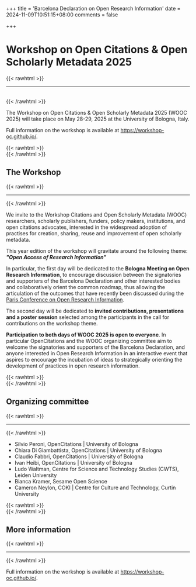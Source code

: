 +++
title = 'Barcelona Declaration on Open Research Information'
date = 2024-11-09T10:51:15+08:00
comments = false

+++

# Workshop on Open Citations & Open Scholarly Metadata 2025
{{< rawhtml >}}
<hr class="small">
</br>
{{< /rawhtml >}}

The Workshop on Open Citations & Open Scholarly Metadata 2025 (WOOC 2025) will take place on May 28-29, 2025 at the University of Bologna, Italy.

Full information on the workshop is available at https://workshop-oc.github.io/.


{{< rawhtml >}}
</br>
{{< /rawhtml >}}
## The Workshop
{{< rawhtml >}}
<hr class="small">
{{< /rawhtml >}}

We invite to the Workshop Citations and Open Scholarly Metadata (WOOC) researchers, scholarly publishers, funders, policy makers, institutions, and open citations advocates, interested in the widespread adoption of practises for creation, sharing, reuse and improvement of open scholarly metadata.

This year edition of the workshop will gravitate around the following theme:  
***"Open Access of Research Information"***

In particular, the first day will be dedicated to the **Bologna Meeting on Open Research Information**, to encourage discussion between the signatories and supporters of the Barcelona Declaration and other interested bodies and collaboratively orient the common roadmap, thus allowing the articulation of the outcomes that have recently been discussed during the [Paris Conference on Open Research Information](/conference_paris_programme).

The second day will be dedicated to **invited contributions, presentations and a poster session** selected among the participants in the call for contributions on the workshop theme.

**Participation to both days of WOOC 2025 is open to everyone**. In particular OpenCitations and the WOOC organizing committee aim to welcome the signatories and supporters of the Barcelona Declaration, and anyone interested in Open Research Information in an interactive event that aspires to encourage the incubation of ideas to strategically orienting the development of practices in open research information.


{{< rawhtml >}}
</br>
{{< /rawhtml >}}
## Organizing committee
{{< rawhtml >}}
<hr class="small">
{{< /rawhtml >}}

* Silvio Peroni, OpenCitations | University of Bologna
* Chiara Di Giambattista, OpenCitations | University of Bologna
* Claudio Fabbri, OpenCitations | University of Bologna
* Ivan Heibi, OpenCitations | University of Bologna
* Ludo Waltman, Centre for Science and Technology Studies (CWTS), Leiden University
* Bianca Kramer, Sesame Open Science
* Cameron Neylon, COKI | Centre for Culture and Technology, Curtin University

{{< rawhtml >}}
</br>
{{< /rawhtml >}}
## More information
{{< rawhtml >}}
<hr class="small">
{{< /rawhtml >}}

Full information on the workshop is available at https://workshop-oc.github.io/.